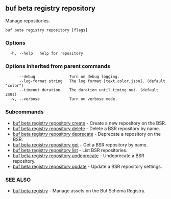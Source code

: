 ## buf beta registry repository

Manage repositories.

```
buf beta registry repository [flags]
```

### Options

```
  -h, --help   help for repository
```

### Options inherited from parent commands

```
      --debug               Turn on debug logging.
      --log-format string   The log format [text,color,json]. (default "color")
      --timeout duration    The duration until timing out. (default 2m0s)
  -v, --verbose             Turn on verbose mode.
```

### Subcommands

* [buf beta registry repository create](buf-beta-registry-repository-create.md)	 - Create a new repository on the BSR.
* [buf beta registry repository delete](buf-beta-registry-repository-delete.md)	 - Delete a BSR repository by name.
* [buf beta registry repository deprecate](buf-beta-registry-repository-deprecate.md)	 - Deprecate a repository on the BSR.
* [buf beta registry repository get](buf-beta-registry-repository-get.md)	 - Get a BSR repository by name.
* [buf beta registry repository list](buf-beta-registry-repository-list.md)	 - List BSR repositories.
* [buf beta registry repository undeprecate](buf-beta-registry-repository-undeprecate.md)	 - Undeprecate a BSR repository.
* [buf beta registry repository update](buf-beta-registry-repository-update.md)	 - Update a BSR repository settings.

### SEE ALSO

* [buf beta registry](buf-beta-registry.md)	 - Manage assets on the Buf Schema Registry.
